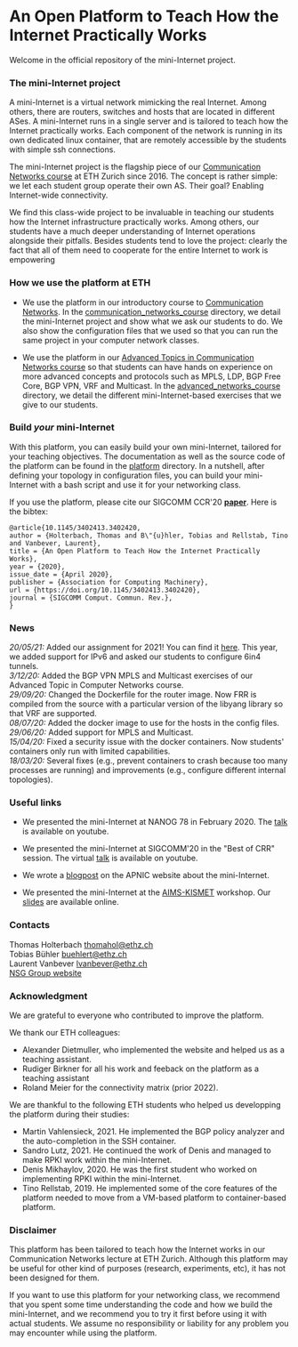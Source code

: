 # An Open Platform to Teach How the Internet Practically Works

Welcome in the official repository of the mini-Internet project.

### The mini-Internet project

A mini-Internet is a virtual network mimicking the real Internet. Among others, there are routers, switches and hosts that are located in different ASes. A mini-Internet runs in a single server and is tailored to teach how the Internet practically works. Each component of the network is running in its own dedicated linux container, that are remotely accessible by the students with simple ssh connections.

The mini-Internet project is the flagship piece of our [Communication Networks course](https://comm-net.ethz.ch/) at ETH Zurich since 2016. The concept is rather simple: we let each student group operate their own AS. Their goal? Enabling Internet-wide connectivity.

We find this class-wide project to be invaluable in teaching our students how the Internet infrastructure practically works. Among others, our students have a much deeper understanding of Internet operations alongside their pitfalls. Besides students tend to love the project: clearly the fact that all of them need to cooperate for the entire Internet to work is empowering

### How we use the platform at ETH

- We use the platform in our introductory course to [Communication Networks](https://comm-net.ethz.ch/). In the [communication_networks_course](communication_networks_course) directory, we detail the mini-Internet project and show what we ask our students to do. We also show the configuration files that we used so that you can run the same project in your computer network classes.

- We use the platform in our [Advanced Topics in Communication Networks course](https://adv-net.ethz.ch/) so that students can have hands on experience on more advanced concepts and protocols such as MPLS, LDP, BGP Free Core, BGP VPN, VRF and Multicast. In the [advanced_networks_course](advanced_networks_course) directory, we detail the different mini-Internet-based exercises that we give to our students.

### Build _your_ mini-Internet

With this platform, you can easily build your own mini-Internet, tailored for your teaching objectives.
The documentation as well as the source code of the platform can be found in the [platform](platform) directory.
In a nutshell, after defining your topology in configuration files, you can build your mini-Internet with a bash script and use it for your networking class. 

If you use the platform, please cite our SIGCOMM CCR'20 **[paper](https://dl.acm.org/doi/pdf/10.1145/3402413.3402420)**. Here is the bibtex:
```
@article{10.1145/3402413.3402420,
author = {Holterbach, Thomas and B\"{u}hler, Tobias and Rellstab, Tino and Vanbever, Laurent},
title = {An Open Platform to Teach How the Internet Practically Works},
year = {2020},
issue_date = {April 2020},
publisher = {Association for Computing Machinery},
url = {https://doi.org/10.1145/3402413.3402420},
journal = {SIGCOMM Comput. Commun. Rev.},
}
```

### News

*20/05/21:* Added our assignment for 2021! You can find it [here](https://github.com/nsg-ethz/mini_internet_project/tree/master/communication_networks_course/2021_assignement_eth). This year, we added support for IPv6 and asked our students to configure 6in4 tunnels. \
*3/12/20:* Added the BGP VPN MPLS and Multicast exercises of our Advanced Topic in Computer Networks course. \
*29/09/20:* Changed the Dockerfile for the router image. Now FRR is compiled from the source with a particular version of the libyang library so that VRF are supported. \
*08/07/20:* Added the docker image to use for the hosts in the config files. \
*29/06/20:* Added support for MPLS and Multicast. \
*15/04/20:* Fixed a security issue with the docker containers. Now students' containers only run with limited capabilities. \
*18/03/20:* Several fixes (e.g., prevent containers to crash because too many processes are running) and improvements (e.g., configure different internal topologies).

### Useful links

- We presented the mini-Internet at NANOG 78 in February 2020. The [talk](https://www.youtube.com/watch?v=8SRjTqH5Z8M&list=PLO8DR5ZGla8jSzWlrWt_cz13LLAz44rHY&index=11&t=0s) is available on youtube.

- We presented the mini-Internet at SIGCOMM'20 in the "Best of CRR" session. The virtual [talk](https://www.youtube.com/watch?v=PoEo4yGN0Rw&t=687s) is available on youtube. 

- We wrote a [blogpost](https://blog.apnic.net/2020/04/14/develop-your-own-mini-internet-to-teach-students-virtually-about-network-operations/) on the APNIC website about the mini-Internet.

- We presented the mini-Internet at the [AIMS-KISMET](https://www.caida.org/workshops/kismet/2002/) workshop. Our [slides](https://www.caida.org/workshops/kismet/2002/slides/kismet2002_tholterbach.pdf) are available online. 

### Contacts

Thomas Holterbach <thomahol@ethz.ch> \
Tobias Bühler <buehlert@ethz.ch> \
Laurent Vanbever <lvanbever@ethz.ch> \
[NSG Group website](https://nsg.ee.ethz.ch/home/)

### Acknowledgment

We are grateful to everyone who contributed to improve the platform.

We thank our ETH colleagues: 
 - Alexander Dietmuller, who implemented the website and helped us as a teaching assistant.
 - Rudiger Birkner for all his work and feeback on the platform as a teaching assistant
 - Roland Meier for the connectivity matrix (prior 2022). 

We are thankful to the following ETH students who helped us developping the platform during their studies:
- Martin Vahlensieck, 2021. He implemented the BGP policy analyzer and the auto-completion in the SSH container.
- Sandro Lutz, 2021. He continued the work of Denis and managed to make RPKI work within the mini-Internet. 
- Denis Mikhaylov, 2020. He was the first student who worked on implementing RPKI within the mini-Internet.
- Tino Rellstab, 2019. He implemented some of the core features of the platform needed to move from a VM-based platform to container-based platform.


### Disclaimer

This platform has been tailored to teach how the Internet works in our Communication Networks lecture at ETH Zurich. Although this platform may be useful for other kind of purposes (research, experiments, etc), it has not been designed for them.

If you want to use this platform for your networking class, we recommend that you spent some time understanding the code and how we build the mini-Internet, and we recommend you to try it first before using it with actual students.
We assume no responsibility or liability for any problem you may encounter while using the platform.
